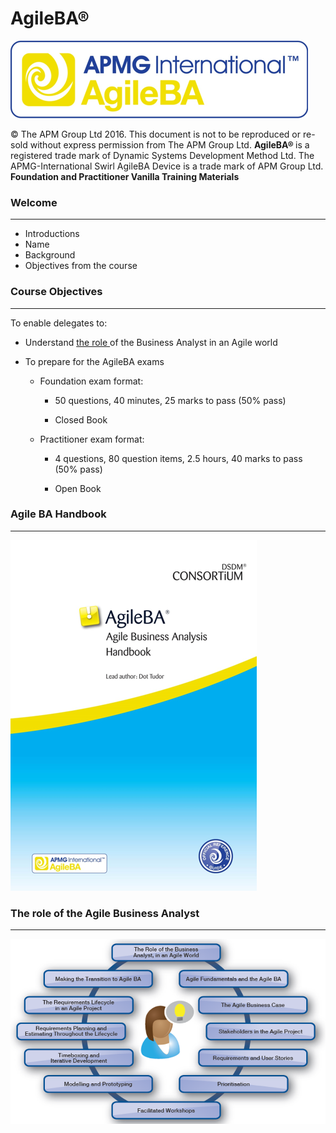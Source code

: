 <!SLIDE center subsection>

# AgileBA®

![](../images/graphic-1-0-1-962-1.png)

© The APM Group Ltd 2016. This document is not to be reproduced or re-sold without express permission from The APM Group Ltd. <b>AgileBA® </b>is a registered trade mark of Dynamic Systems Development Method Ltd. The APMG-International Swirl AgileBA Device is a trade mark of APM Group Ltd.
<b>Foundation and Practitioner Vanilla Training Materials</b>

<!SLIDE bullets incremental>

### Welcome
---
* Introductions
* Name
* Background
* Objectives from the course

<!SLIDE bullets incremental>

### Course Objectives
---
To enable delegates to:

* Understand <u>the role </u>of the Business Analyst in an Agile world

* To prepare for the AgileBA exams

  * Foundation exam format:

    * 50 questions, 40 minutes, 25 marks to pass                               (50% pass)

    * Closed Book

  * Practitioner exam format:

    * 4 questions, 80 question items, 2.5 hours, 40 marks to pass      (50% pass)

    * Open Book

<!SLIDE>

### Agile BA Handbook
---
![](../images/graphic0-0-4-1283-2.png)

<!SLIDE>
### The role of the Agile Business Analyst
---
![](../images/graphic0-0-5-1187-3.png)
